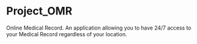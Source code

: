 # Project_OMR
Online Medical Record. An application allowing you to have 24/7 access to your Medical Record regardless of your location.
